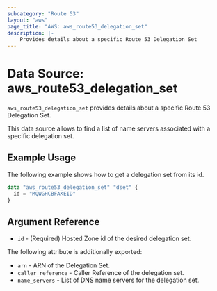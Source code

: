 ```yaml
---
subcategory: "Route 53"
layout: "aws"
page_title: "AWS: aws_route53_delegation_set"
description: |-
    Provides details about a specific Route 53 Delegation Set
---
```


# Data Source: aws_route53_delegation_set

`aws_route53_delegation_set` provides details about a specific Route 53 Delegation Set.

This data source allows to find a list of name servers associated with a specific delegation set.

## Example Usage

The following example shows how to get a delegation set from its id.

```terraform
data "aws_route53_delegation_set" "dset" {
  id = "MQWGHCBFAKEID"
}
```

## Argument Reference


* `id` - (Required) Hosted Zone id of the desired delegation set.

The following attribute is additionally exported:

* `arn` - ARN of the Delegation Set.
* `caller_reference` - Caller Reference of the delegation set.
* `name_servers` - List of DNS name servers for the delegation set.
